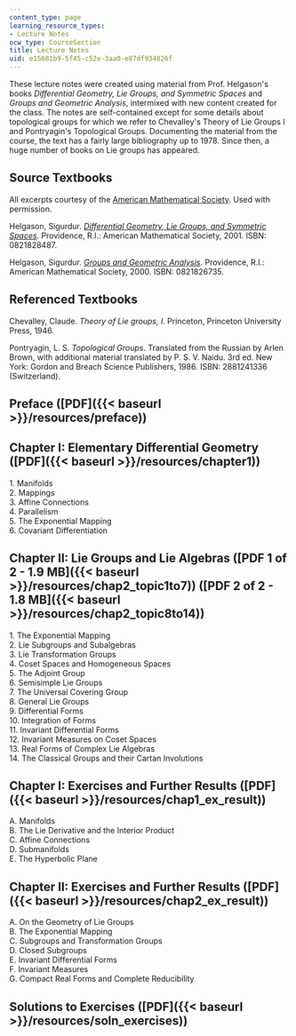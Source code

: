 ```yaml
---
content_type: page
learning_resource_types:
- Lecture Notes
ocw_type: CourseSection
title: Lecture Notes
uid: e15681b9-5f45-c52e-3aa0-e87df934826f
---
```


These lecture notes were created using material from Prof. Helgason's books _Differential Geometry, Lie Groups, and Symmetric Spaces_ and _Groups and Geometric Analysis_, intermixed with new content created for the class. The notes are self-contained except for some details about topological groups for which we refer to Chevalley's Theory of Lie Groups I and Pontryagin's Topological Groups. Documenting the material from the course, the text has a fairly large bibliography up to 1978. Since then, a huge number of books on Lie groups has appeared.

Source Textbooks
----------------

All excerpts courtesy of the [American Mathematical Society](http://www.ams.org/). Used with permission.

Helgason, Sigurdur. [_Differential Geometry, Lie Groups, and Symmetric Spaces_](http://www.ams.org/bookstore?fn=20&arg1=gsmseries&item=GSM-34). Providence, R.I.: American Mathematical Society, 2001. ISBN: 0821828487.

Helgason, Sigurdur. [_Groups and Geometric Analysis_](http://www.ams.org/bookstore?fn=20&arg1=survseries&item=SURV-83). Providence, R.I.: American Mathematical Society, 2000. ISBN: 0821826735.

Referenced Textbooks
--------------------

Chevalley, Claude. _Theory of Lie groups, I_. Princeton, Princeton University Press, 1946.

Pontryagin, L. S. _Topological Groups_. Translated from the Russian by Arlen Brown, with additional material translated by P. S. V. Naidu. 3rd ed. New York: Gordon and Breach Science Publishers, 1986. ISBN: 2881241336 (Switzerland).

Preface ([PDF]({{< baseurl >}}/resources/preface))
--------------------------------------------------

Chapter I: Elementary Differential Geometry ([PDF]({{< baseurl >}}/resources/chapter1))
---------------------------------------------------------------------------------------

1\. Manifolds  
2\. Mappings  
3\. Affine Connections  
4\. Parallelism  
5\. The Exponential Mapping  
6\. Covariant Differentiation

Chapter II: Lie Groups and Lie Algebras ([PDF 1 of 2 - 1.9 MB]({{< baseurl >}}/resources/chap2_topic1to7)) ([PDF 2 of 2 - 1.8 MB]({{< baseurl >}}/resources/chap2_topic8to14))
------------------------------------------------------------------------------------------------------------------------------------------------------------------------------

1\. The Exponential Mapping  
2\. Lie Subgroups and Subalgebras  
3\. Lie Transformation Groups  
4\. Coset Spaces and Homogeneous Spaces  
5\. The Adjoint Group  
6\. Semisimple Lie Groups  
7\. The Universal Covering Group  
8\. General Lie Groups  
9\. Differential Forms  
10\. Integration of Forms  
11\. Invariant Differential Forms  
12\. Invariant Measures on Coset Spaces  
13\. Real Forms of Complex Lie Algebras  
14\. The Classical Groups and their Cartan Involutions

Chapter I: Exercises and Further Results ([PDF]({{< baseurl >}}/resources/chap1_ex_result))
-------------------------------------------------------------------------------------------

A. Manifolds  
B. The Lie Derivative and the Interior Product  
C. Affine Connections  
D. Submanifolds  
E. The Hyperbolic Plane

Chapter II: Exercises and Further Results ([PDF]({{< baseurl >}}/resources/chap2_ex_result))
--------------------------------------------------------------------------------------------

A. On the Geometry of Lie Groups  
B. The Exponential Mapping  
C. Subgroups and Transformation Groups  
D. Closed Subgroups  
E. Invariant Differential Forms  
F. Invariant Measures  
G. Compact Real Forms and Complete Reducibility

Solutions to Exercises ([PDF]({{< baseurl >}}/resources/soln_exercises))
------------------------------------------------------------------------